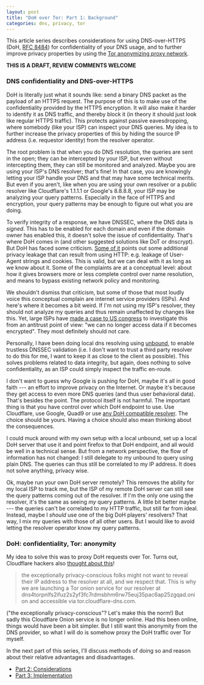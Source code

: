 ```yaml
---
layout: post
title: "DoH over Tor: Part 1: Background"
categories: dns, privacy, tor
---
```

This article series describes considerations for using
DNS-over-HTTPS (DoH, [RFC 8484][rfc/8484]) for confidentiality of
your DNS usage, and to further improve privacy properties by
using the [Tor anonymizing proxy network][tor].

**THIS IS A DRAFT, REVIEW COMMENTS WELCOME**

### DNS confidentiality and DNS-over-HTTPS

DoH is literally just what it sounds like: send a binary DNS
packet as the payload of an HTTPS request. The purpose of this is
to make use of the confidentiality provided by the HTTPS
encryption. It will also make it harder to identify it as DNS
traffic, and thereby block it (in theory it should just look like
regular HTTPS traffic). This protects against passive
eavesdropping, where somebody (like your ISP) can inspect your
DNS queries. My idea is to further increase the privacy
properties of this by hiding the source IP address (i.e.
requestor identity) from the resolver operator.

The root problem is that when you do DNS resolution, the queries
are sent in the open; they can be intercepted by your ISP, but
even without intercepting them, they can still be monitored and
analyzed. Maybe you are using your ISP's DNS resolver; that's
fine! In that case, you are knowingly letting your ISP handle
your DNS and that may have some technical merits. But even if you
aren't, like when you are using your own resolver or a public
resolver like Cloudflare's 1.1.1.1 or Google's 8.8.8.8, your ISP
may be analyzing your query patterns. Especially in the face of
HTTPS and encryption, your query patterns may be enough to figure
out what you are doing.

To verify integrity of a response, we have DNSSEC, where the DNS
data is *signed*. This has to be enabled for each domain and even
if the domain owner has enabled this, it doesn't solve the issue
of confidentiality. That's where DoH comes in (and other
suggested solutions like DoT or dnscrypt). But DoH has faced some
criticism. [Some of it][pdns/doh-blog] points out some additional
privacy leakage that can result from using HTTP: e.g. leakage of
User-Agent strings and cookies. This is valid, but we can deal
with it as long as we know about it. Some of the complaints are
at a conceptual level: about how it gives browsers more or less
complete control over name resolution, and means to bypass
existing network policy and monitoring.

We shouldn't dismiss that criticism, but some of those that most
loudly voice this conceptual complain are internet service
providers (ISPs). And here's where it becomes a bit weird. If I'm
not using my ISP's resolver, they should not analyze my queries
and thus remain unaffected by changes like this. Yet, large ISPs
have [made a case to US congress][ncta/congress-letter] to
investigate this from an antitrust point of view: "we can no
longer access data if it becomes encrypted". They most definitely
should not care.

Personally, I have been doing local dns resolving using
[unbound][unbound], to enable trustless DNSSEC validation (i.e. I
don't want to trust a third party resolver to do this for me, I
want to keep it as close to the client as possible). This solves
problems related to data integrity, but again, does nothing to
solve confidentiality, as an ISP could simply inspect the traffic
en-route.

I don't want to guess why Google is pushing for DoH, maybe it's
all in good faith --- an effort to improve privacy on the
Internet. Or maybe it's because they get access to even more DNS
queries (and thus user behavioral data). That's besides the
point. The protocol itself is not harmful. The important thing is
that you have control over which DoH endpoint to use. Use
Cloudflare, use Google, Quad9 or use [any DoH compatible
resolver][gh/curl/dohlist]. The choice should be yours. Having a
choice should also mean thinking about the consequences.

I could muck around with my own setup with a local unbound, set
up a local DoH server that use it and point firefox to that DoH
endpoint, and all would be well in a technical sense. But from a
network perspective, the flow of information has not changed: I
still delegate to my unbound to query using plain DNS. The
queries can thus still be correlated to my IP address. It does
not solve anything, privacy wise.

Ok, maybe run your own DoH server remotely? This removes the
ability for my local ISP to track me, but the ISP of my remote
DoH server can still see the query patterns coming out of the
resolver. If I'm the only one using the resolver, it's the same
as seeing *my* query patterns. A little bit better maybe --- the
queries can't be correlated to my HTTP traffic, but still far
from ideal. Instead, maybe I *should* use one of the big DoH
players' resolvers? That way, I mix my queries with those of all
other users. But I would like to avoid letting the resolver
operator know my query patterns.

### DoH: confidentiality, Tor: anonymity

My idea to solve this was to proxy DoH requests over Tor. Turns
out, Cloudflare hackers also [thought about this][cf/tor]!

> the exceptionally privacy-conscious folks might not want to
> reveal their IP address to the resolver at all, and we respect
> that. This is why we are launching a Tor onion service for our
> resolver at
> dns4torpnlfs2ifuz2s2yf3fc7rdmsbhm6rw75euj35pac6ap25zgqad.onion
> and accessible via tor.cloudflare-dns.com.

("the exceptionally privacy-conscious"? Let's make this the
norm!) But sadly this Cloudflare Onion service is no longer
online. Had this been online, things would have been a bit
simpler. But I still want this anonymity from the DNS provider,
so what I will do is somehow proxy the DoH traffic over Tor
myself.

In the next part of this series, I'll discuss methods of doing so
and reason about their relative advantages and disadvantages.

* [Part 2: Considerations][self/doh-part-2]
* [Part 3: Implementation][self/doh-part-3]

[rfc/8484]: https://tools.ietf.org/rfc/rfc8484.txt
[tor]: https://www.torproject.org/
[pdns/doh-blog]: https://blog.powerdns.com/2019/09/25/centralised-doh-is-bad-for-privacy-in-2019-and-beyond/
[unbound]: https://nlnetlabs.nl/projects/unbound/about/
[gh/curl/dohlist]: https://github.com/curl/curl/wiki/DNS-over-HTTPS#publicly-available-servers
[cf/tor]: https://blog.cloudflare.com/welcome-hidden-resolver/
[self/doh-part-2]: https://blog.3.14159.se/posts/2019/10/15/dns-over-https-over-tor-part2
[self/doh-part-3]: https://blog.3.14159.se/posts/2019/10/16/dns-over-https-over-tor-part3
[ncta/congress-letter]: https://www.ncta.com/sites/default/files/2019-09/Final%20DOH%20LETTER%209-19-19.pdf
